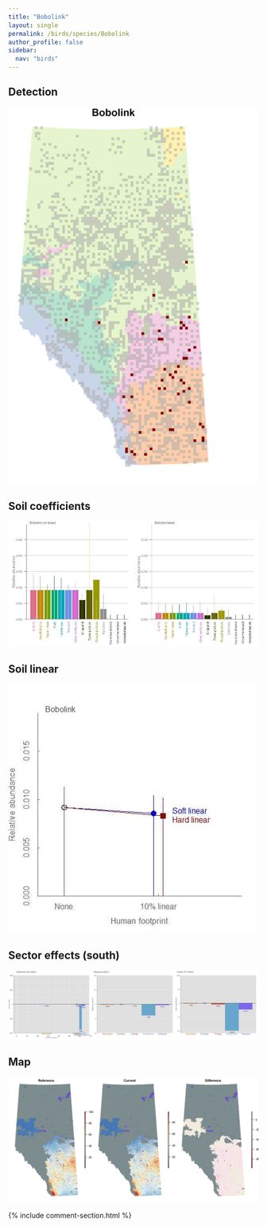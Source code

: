 ```yaml
---
title: "Bobolink"
layout: single
permalink: /birds/species/Bobolink
author_profile: false
sidebar:
  nav: "birds"
---
```


<h2>Detection</h2>

![](/assets/images/birds/Bobolink/det.jpg)

<h2>Soil coefficients</h2>

![](/assets/images/birds/Bobolink/soilhf.jpg)

<h2>Soil linear</h2>

![](/assets/images/birds/Bobolink/lin-south.jpg)

<h2>Sector effects (south)</h2>

![](/assets/images/birds/Bobolink/sector-south.jpg)

<h2>Map</h2>

![](/assets/images/birds/Bobolink/map.jpg)

{% include comment-section.html %}
